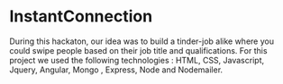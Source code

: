 # InstantConnection

During this hackaton, our idea was to build a tinder-job alike where you could swipe people based on their job title and qualifications.
For this project we used the following technologies : HTML, CSS, Javascript, Jquery, Angular, Mongo , Express, Node and Nodemailer.
